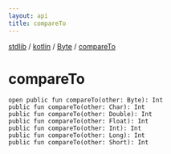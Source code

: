 ```yaml
---
layout: api
title: compareTo
---
```

[stdlib](../../index.html) / [kotlin](../index.html) / [Byte](index.html) / [compareTo](compareTo.html)

# compareTo

```
open public fun compareTo(other: Byte): Int
public fun compareTo(other: Char): Int
public fun compareTo(other: Double): Int
public fun compareTo(other: Float): Int
public fun compareTo(other: Int): Int
public fun compareTo(other: Long): Int
public fun compareTo(other: Short): Int
```
